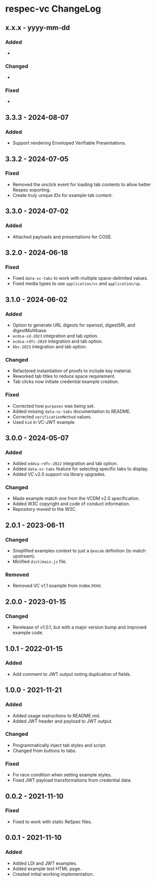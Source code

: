 # respec-vc ChangeLog

## x.x.x - yyyy-mm-dd

### Added
-

### Changed
-

### Fixed
-

## 3.3.3 - 2024-08-07

### Added
- Support rendering Enveloped Verifiable Presentations.

## 3.3.2 - 2024-07-05

### Fixed
- Removed the onclick event for loading tab contents to allow better Respec
  exporting.
- Create truly unique IDs for example tab content.

## 3.3.0 - 2024-07-02

### Added
- Attached payloads and presentations for COSE.

## 3.2.0 - 2024-06-18

### Fixed
- Fixed `data-vc-tabs` to work with multiple space-delimited values.
- Fixed media types to use `application/vc` and `application/vp`.

## 3.1.0 - 2024-06-02

### Added
- Option to generate URL digests for openssl, digestSRI, and digestMultibase.
- `ecdsa-sd-2023` integration and tab option.
- `ecdsa-rdfc-2019` integration and tab option.
- `bbs-2023` integration and tab option.

### Changed
- Refactored instantiation of proofs to include key material.
- Reworked tab titles to reduce space requirement.
- Tab clicks now initiate credential example creation.

### Fixed
- Corrected how `purposes` was being set.
- Added missing `data-vc-tabs` documentation to README.
- Corrected `verificationMethod` values.
- Used `kid` in VC-JWT example.

## 3.0.0 - 2024-05-07

### Added
- Added `eddsa-rdfc-2022` integration and tab option.
- Added `data-vc-tabs` feature for selecting specific tabs to display.
- Added VC v2.0 support via library upgrades.

### Changed
- Made example match one from the VCDM v2.0 specification.
- Added W3C copyright and code of conduct information.
- Repository moved to the W3C.

## 2.0.1 - 2023-06-11

### Changed
- Simplified examples context to just a `@vocab` definition (to match upstream).
- Minified `dist/main.js` file.

### Removed
- Removed VC v1.1 example from index.html.

## 2.0.0 - 2023-01-15

### Changed
- Rerelease of v1.0.1, but with a major version bump and improved example code.

## 1.0.1 - 2022-01-15

### Added
- Add comment to JWT output noting duplication of fields.

## 1.0.0 - 2021-11-21

### Added
- Added usage instructions to README.md.
- Added JWT header and payload to JWT output.

### Changed
- Programmatically inject tab styles and script.
- Changed from buttons to tabs.

### Fixed
- Fix race condition when setting example styles.
- Fixed JWT payload transformations from credential data.

## 0.0.2 - 2021-11-10

### Fixed
- Fixed to work with static ReSpec files.

## 0.0.1 - 2021-11-10

### Added
- Added LDI and JWT examples.
- Added example test HTML page.
- Created initial working implementation.
